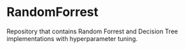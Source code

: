 # RandomForrest
Repository that contains Random Forrest and Decision Tree implementations with hyperparameter tuning.
